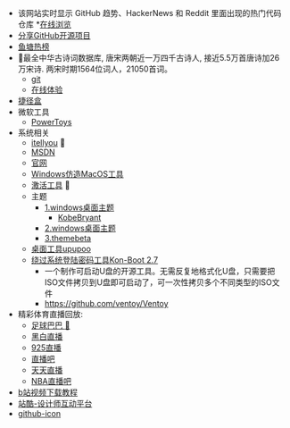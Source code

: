 * 该网站实时显示 GitHub 趋势、HackerNews 和 Reddit 里面出现的热门代码仓库
    *[在线浏览](https://www.githubs.cn/)
* [分享GitHub开源项目](https://hellogithub.com/)  
* [鱼塘热榜](https://mo.fish/)
* 🧶最全中华古诗词数据库, 唐宋两朝近一万四千古诗人, 接近5.5万首唐诗加26万宋诗. 两宋时期1564位词人，21050首词。
  * [git](https://github.com/chinese-poetry/chinese-poetry)
  * [在线体验](http://shici.store)
* [捷径盒](https://jiejinghe.com/tags/fun)
* 微软工具  
  * [PowerToys](https://github.com/microsoft/PowerToys) 
* 系统相关
  * [itellyou](https://next.itellyou.cn/Original/Index) :black_heart:
  * [MSDN](https://msdn.itellyou.cn/?lang=en-us "MSDN")
  * [官网](https://www.microsoft.com/en-us/software-download/windows10 "官网")
  * [Windows仿造MacOS工具](https://www.mydockfinder.com/)
  * [激活工具](https://www.ypojie.com/pc/jihuo) :black_heart:
  * 主题
     + [1.windows桌面主题](https://www.themegallery.cn/)
       + [KobeBryant](https://www.themegallery.cn/sports/kobe-bryant/)
     + [2.windows桌面主题](https://windd.info/themes/)  
     + [3.themebeta](https://www.themebeta.com/)
  * [桌面工具upupoo](www.upupoo.com "upupoo")
  * [绕过系统登陆密码工具Kon-Boot 2.7](https://d968b.lanzous.com/icn23bg)
    + 一个制作可启动U盘的开源工具。无需反复地格式化U盘，只需要把ISO文件拷贝到U盘即可启动了，可一次性拷贝多个不同类型的ISO文件   
    + https://github.com/ventoy/Ventoy
* 精彩体育直播回放:
  * [足球巴巴 :blue_heart:](http://www.nba01.com/ "足球巴巴")
  * [黑白直播](http://www.heibaizhibo.com/ "黑白直播")
  * [925直播](http://www.925.tv/downApp "925直播")  
  * [直播吧](https://www.zhibo8.cc/ "直播吧")      
  * [天天直播](https://www.tiantianzhibo.com/ "天天直播")
  * [NBA直播吧](https://m.24zbw.com/ "NBA直播吧_足球直播_篮球直播_高清免费体育直播-24直播网")
* [b站视频下载教程](https://www.kanbilibili.com/video/ )
* [站酷-设计师互动平台](https://www.zcool.com.cn/)
* [github-icon](https://www.webfx.com/tools/emoji-cheat-sheet/ )
